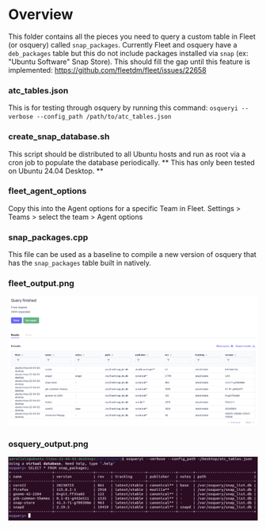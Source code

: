 # Overview
This folder contains all the pieces you need to query a custom table in Fleet (or osquery) called ```snap_packages```. Currently Fleet and osquery have a ```deb_packages``` table but this do not include packages installed via ```snap``` (ex: "Ubuntu Software" Snap Store). This should fill the gap until this feature is implemented: https://github.com/fleetdm/fleet/issues/22658

### atc_tables.json
This is for testing through osquery by running this command: ```osqueryi --verbose --config_path /path/to/atc_tables.json```

### create_snap_database.sh
This script should be distributed to all Ubuntu hosts and run as root via a cron job to populate the database periodically. ** This has only been tested on Ubuntu 24.04 Desktop. **

### fleet_agent_options
Copy this into the Agent options for a specific Team in Fleet. Settings > Teams > select the team > Agent options

### snap_packages.cpp
This file can be used as a baseline to compile a new version of osquery that has the ```snap_packages``` table built in natively.

### fleet_output.png
![alt text](https://github.com/allenhouchins/fleet-stuff/blob/main/linux-mdm-snap-packages/fleet_ouput.png "Fleet output")

### osquery_output.png
![alt text](https://github.com/allenhouchins/fleet-stuff/blob/main/linux-mdm-snap-packages/osquery_output.png "osquery output")
